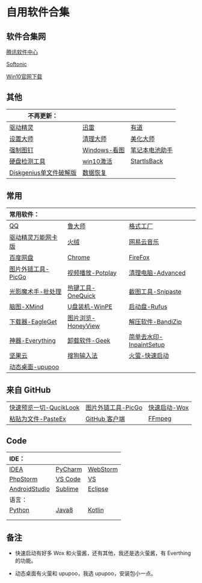 # 自用软件合集

## 软件合集网

[腾讯软件中心](https://pc.qq.com/)

[Softonic](https://en.softonic.com/)

[Win10官网下载](https://www.microsoft.com/zh-cn/software-download/windows10)

## 其他

| 不再更新： |  |  |
------- | ------- | -------
[驱动精灵](https://pan.baidu.com/s/1H7FsFUx4Q8oK7QTqj9VQwQ/) | [迅雷](https://pan.baidu.com/s/1c42P3xE4Qh3n5zMsXVn00g/) | [有道](https://pan.baidu.com/s/1E0noB2-1V6KIFgTH92ANjA/)
[设置大师](https://pan.baidu.com/s/1XCFPrAoryD-FwbSMtu7uBA/) | [清理大师](https://pan.baidu.com/s/1NnP5VzN9GylgoeQ4q3916w/) | [美化大师](https://pan.baidu.com/s/1aUjHCCm0CfVi3o1Fm0cotA/)
[强制图钉](https://pan.baidu.com/s/1WiUN4dNZKyoDWHJBuJp_XA/) | [Windows-看图](https://pan.baidu.com/s/1b93CeO_YV2hrClmIA9rVew/) | [笔记本电池助手](https://pan.baidu.com/s/1aoMrK6tYooyUgm_wh0rUMw/)
[硬盘检测工具](https://pan.baidu.com/s/1nBmgoDx1pzBZ5q2oG2H21A/) | [win10激活](https://pan.baidu.com/s/1sI_HrWBZrS1GpcyiBeJ9Bw/) | [StartIsBack](https://pan.baidu.com/s/13ACiBedQy6j0tBJtm6EoKQ/)
[Diskgenius单文件破解版](https://pan.baidu.com/s/1szCuw8IQTO9VFLCbuS2sNA/) | [数据恢复](https://pan.baidu.com/s/1aZzRDybe9HZQxEpFAMVwAA/)

## 常用

| 常用软件：| | |
|:---|:---|:---|
|[QQ](https://im.qq.com/download/)|[鲁大师](http://www.ludashi.com/page/pc.php)|[格式工厂](http://www.pcfreetime.com/formatfactory/CN/index.html)|
|[驱动精灵万能网卡版](http://www.drivergenius.com/wangka/)|[火绒](https://www.huorong.cn/)|[网易云音乐](https://music.163.com/#/download)|
|[百度网盘](https://pan.baidu.com/download)|[Chrome](https://www.google.cn/chrome/)|[FireFox](http://www.firefox.com.cn/)|
|[图片外链工具-PicGo](https://github.com/Molunerfinn/PicGo)|[视频播放-Potplay](http://potplayer.daum.net/?lang=zh_CN)|[清理电脑-Advanced](https://www.advancedsystemcare.cn/download/)|
|[光影魔术手-批处理](http://www.neoimaging.cn/)|[热键工具-OneQuick](https://onequick.org/download/)|[截图工具-Snipaste](https://zh.snipaste.com/)|
|[脑图-XMind](https://www.xmind.cn/zen/)|[U盘装机-WinPE](http://www.wepe.com.cn/download.html)|[启动盘-Rufus](https://rufus.ie/zh_CN.html)|
|[下载器-EagleGet](http://www.eagleget.com/cn/)|[图片浏览-HoneyView](https://www.bandisoft.com/honeyview/)|[解压软件-BandiZip](https://www.bandisoft.com/bandizip/)|
|[神器-Everything](https://www.voidtools.com/downloads/)|[卸载软件-Geek](https://geekuninstaller.com/download)|[简单去水印-InpaintSetup](https://www.theinpaint.com/download.html)|
|[坚果云](https://www.jianguoyun.com/s/downloads)|[搜狗输入法](https://pinyin.sogou.com/)|[火萤-快速启动](http://huoying666.com/)|
|[动态桌面-upupoo](http://upupoo.com/)|


## 来自 GitHub

| | | |
|:---|:---|:---|
| [快速预览一切-QucikLook](https://github.com/QL-Win/QuickLook) | [图片外链工具-PicGo](https://github.com/Molunerfinn/PicGo)|[快速启动-Wox](https://github.com/Wox-launcher/Wox) |
| [粘贴为文件-PasteEx](https://github.com/huiyadanli/PasteEx) | [GitHub 客户端](https://desktop.github.com/) | [FFmpeg](https://ffmpeg.org/download.html/) |

## Code

| IDE： | | |
|:---|:---|:---|
| [IDEA](https://www.jetbrains.com/idea/download/#section=windows) | [PyCharm](https://www.jetbrains.com/pycharm/download/#section=windows) | [WebStorm](https://www.jetbrains.com/webstorm/?fromMenu) |
| [PhpStorm](https://www.jetbrains.com/phpstorm/?fromMenu) | [VS Code](https://code.visualstudio.com/) | [VS](https://visualstudio.microsoft.com/vs/) |
| [AndroidStudio](https://developer.android.google.cn/studio/) | [Sublime](https://www.sublimetext.com/) | [Eclipse](https://www.eclipse.org/downloads/packages/installer/) |
| 语言： | | |
| [Python](https://www.python.org/downloads/) | [Java8](https://www.oracle.com/technetwork/cn/java/javase/downloads/jdk-netbeans-jsp-142931-zhs.html) | [Kotlin](https://www.kotlincn.net/docs/reference/) |
|  |  |  |
|  |  |  |

## 备注

- 快速启动有好多 Wox 和火萤酱，还有其他，我还是选火萤酱，有 Everthing 的功能。

- 动态桌面有火萤和 upupoo，我选 upupoo，安装包小一点。
